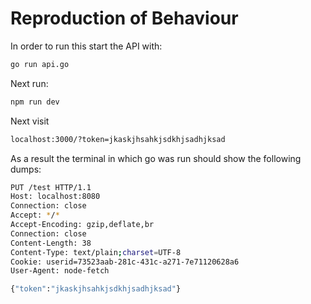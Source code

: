 # Reproduction of Behaviour

In order to run this start the API with:
```Bash
go run api.go
```
Next run:
```Bash
npm run dev
```
Next visit 
```Bash
localhost:3000/?token=jkaskjhsahkjsdkhjsadhjksad
```

As a result the terminal in which go was run should show the following dumps:
```Bash
PUT /test HTTP/1.1
Host: localhost:8080
Connection: close
Accept: */*
Accept-Encoding: gzip,deflate,br
Connection: close
Content-Length: 38
Content-Type: text/plain;charset=UTF-8
Cookie: userid=73523aab-281c-431c-a271-7e71120628a6
User-Agent: node-fetch

{"token":"jkaskjhsahkjsdkhjsadhjksad"}
```
